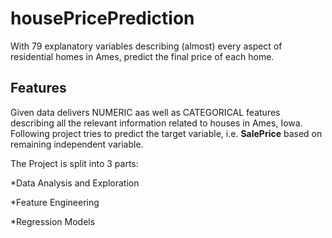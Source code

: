 # housePricePrediction
With 79 explanatory variables describing (almost) every aspect of residential homes in Ames, predict the final price of each home.

## Features
Given data delivers NUMERIC aas well as CATEGORICAL features describing all the relevant information related to houses in Ames, Iowa. Following project tries to predict the target variable, i.e. <b>SalePrice</b> based on remaining independent variable.

The Project is split into 3 parts:

*Data Analysis and Exploration 

*Feature Engineering

*Regression Models

